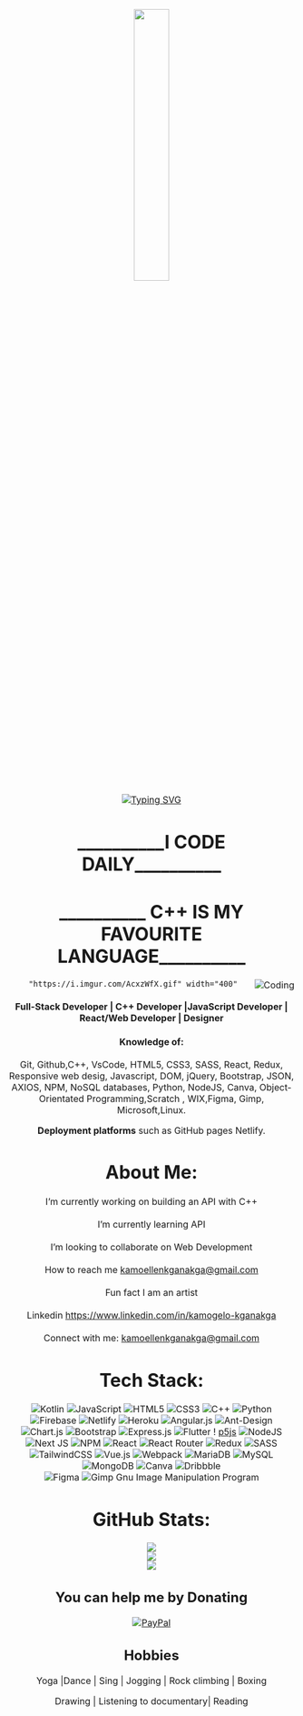 
<p align="center"><img src="animation.gif" width="35%"></p>
<div style=" font-size: medium; color: #pink" align=center>

<a href="https://git.io/typing-svg"><img src="https://readme-typing-svg.herokuapp.com?font=Fira+Code&pause=1000&color=F73F3F&background=FEFFFE00&width=435&lines=My+name+is+Kamogelo.+Web+Developer.;Recent+project%3A+Whatsapp0.1;Welcome+%3A)+That's+what+my+name+means!!" alt="Typing SVG" /></a>

<div style=" font-size: medium; color: #red" align=center>

<h1 align="center">__________I CODE DAILY__________</h1>
<h1 align="center">__________ C++ IS MY FAVOURITE LANGUAGE__________<br></h1> 
<img align="right" alt="Coding"  src="https://www.google.com/url?sa=i&url=https%3A%2F%2Fwww.ameba.com.uy%2Fen%2F&psig=AOvVaw1vM134A11r1nfs8esoXfTu&ust=1670275489715000&source=images&cd=vfe&ved=0CBAQjRxqFwoTCLj2job24PsCFQAAAAAdAAAAABAi">
  
     "https://i.imgur.com/AcxzWfX.gif" width="400"
  
<h4 align="center"> Full-Stack Developer | C++ Developer |JavaScript Developer | React/Web Developer | Designer   <br> </h4>

**Knowledge of:**  
 </br>
Git, Github,C++, VsCode, HTML5, CSS3, SASS, React, Redux, Responsive web desig, Javascript, DOM, jQuery, Bootstrap, JSON, AXIOS, NPM, NoSQL databases, Python, NodeJS, Canva, Object-Orientated Programming,Scratch , WIX,Figma, Gimp, Microsoft,Linux.

**Deployment platforms**  such as GitHub pages Netlify.

# About Me:
I’m currently working on building an API with C++<br><br>I’m currently learning API<br><br>I’m looking to collaborate on Web Development<br><br>How to reach me kamoellenkganakga@gmail.com<br><br>Fun fact I am an artist<br><br>Linkedin https://www.linkedin.com/in/kamogelo-kganakga<br><br>Connect with me: kamoellenkganakga@gmail.com


# Tech Stack:

![Kotlin](https://img.shields.io/badge/kotlin-%23000000.svg?style=for-the-badge&logo=kotlin&logoColor=red) 
![JavaScript](https://img.shields.io/badge/javascript-%23000000.svg?style=for-the-badge&logo=javascript&logoColor=red) 
![HTML5](https://img.shields.io/badge/html5-%23000000.svg?style=for-the-badge&logo=html5&logoColor=red) 
![CSS3](https://img.shields.io/badge/css3-%23000000.svg?style=for-the-badge&logo=css3&logoColor=red) 
![C++](https://img.shields.io/badge/c++-%23000000.svg?style=for-the-badge&logo=c%2B%2B&logoColor=red) 
![Python](https://img.shields.io/badge/python-3670A0?style=for-the-badge&logo=python&logoColor=red)
![Firebase](https://img.shields.io/badge/firebase-%23000000.svg?style=for-the-badge&logo=firebase) 
![Netlify](https://img.shields.io/badge/netlify-%23000000.svg?style=for-the-badge&logo=netlify&logoColor=red) 
![Heroku](https://img.shields.io/badge/heroku-%23000000.svg?style=for-the-badge&logo=heroku&logoColor=red) 
![Angular.js](https://img.shields.io/badge/angular.js-%23E23237.svg?style=for-the-badge&logo=angularjs&logoColor=red) 
![Ant-Design](https://img.shields.io/badge/-AntDesign-%23000000?style=for-the-badge&logo=ant-design&logoColor=red)
![Chart.js](https://img.shields.io/badge/chart.js-F5788D.svg?style=for-the-badge&logo=chart.js&logoColor=red) 
![Bootstrap](https://img.shields.io/badge/bootstrap-%23000000.svg?style=for-the-badge&logo=bootstrap&logoColor=red)
![Express.js](https://img.shields.io/badge/express.js-%23000000.svg?style=for-the-badge&logo=express&logoColor=red) 
![Flutter](https://img.shields.io/badge/Flutter-%23000000.svg?style=for-the-badge&logo=Flutter&logoColor=red) !
[p5js](https://img.shields.io/badge/p5.js-ED225D?style=for-the-badge&logo=p5.js&logoColor=red) 
![NodeJS](https://img.shields.io/badge/node.js-6DA55F?style=for-the-badge&logo=node.js&logoColor=red) 
![Next JS](https://img.shields.io/badge/Next-black?style=for-the-badge&logo=next.js&logoColor=red)
![NPM](https://img.shields.io/badge/NPM-%23000000.svg?style=for-the-badge&logo=npm&logoColor=red)
![React](https://img.shields.io/badge/react-%23000000.svg?style=for-the-badge&logo=react&logoColor=red)
![React Router](https://img.shields.io/badge/React_Router-CA4245?style=for-the-badge&logo=react-router&logoColor=red) 
![Redux](https://img.shields.io/badge/redux-%23000000.svg?style=for-the-badge&logo=redux&logoColor=red) 
![SASS](https://img.shields.io/badge/SASS-hotpink.svg?style=for-the-badge&logo=SASS&logoColor=red) 
![TailwindCSS](https://img.shields.io/badge/tailwindcss-%23000000.svg?style=for-the-badge&logo=tailwind-css&logoColor=red) 
![Vue.js](https://img.shields.io/badge/vuejs-%23000000.svg?style=for-the-badge&logo=vuedotjs&logoColor=red) 
![Webpack](https://img.shields.io/badge/webpack-%23000000.svg?style=for-the-badge&logo=webpack&logoColor=red) 
![MariaDB](https://img.shields.io/badge/MariaDB-003545?style=for-the-badge&logo=mariadb&logoColor=red) 
![MySQL](https://img.shields.io/badge/mysql-%23000000.svg?style=for-the-badge&logo=mysql&logoColor=red) 
![MongoDB](https://img.shields.io/badge/MongoDB-%23000000.svg?style=for-the-badge&logo=mongodb&logoColor=red)
![Canva](https://img.shields.io/badge/Canva-%23000000.svg?style=for-the-badge&logo=Canva&logoColor=red) 
![Dribbble](https://img.shields.io/badge/Dribbble-EA4C89?style=for-the-badge&logo=dribbble&logoColor=red) 	
![Figma](https://img.shields.io/badge/figma-%23000000.svg?style=for-the-badge&logo=figma&logoColor=red) 
![Gimp Gnu Image Manipulation Program](https://img.shields.io/badge/Gimp-657D8B?style=for-the-badge&logo=gimp&logoColor=red)

# GitHub Stats:
![](https://github-readme-stats.vercel.app/api?username=KamoEllen&theme=bear&hide_border=false&include_all_commits=false&count_private=false)<br/>
![](https://github-readme-streak-stats.herokuapp.com/?user=KamoEllen&theme=bear&hide_border=false)<br/>
![](https://github-readme-stats.vercel.app/api/top-langs/?username=KamoEllen&theme=bear&hide_border=false&include_all_commits=false&count_private=false&layout=compact)

  ## You can help me by Donating
  [![PayPal](https://img.shields.io/badge/PayPal-00457C?style=for-the-badge&logo=paypal&logoColor=white)](https://paypal.me/KamoEllen) 


## Hobbies
<p align="center">Yoga |Dance | Sing | Jogging | Rock climbing | Boxing </p>
<p align="center">Drawing | Listening to documentary| Reading </p>
